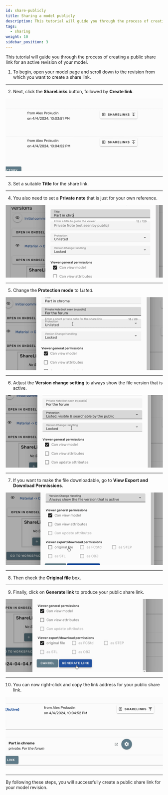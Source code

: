 ```yaml
---
id: share-publicly
title: Sharing a model publicly
description: This tutorial will guide you through the process of creating a public share link for an active revision of your model
tags:
  - sharing
weight: 10
sidebar_position: 3
---
```


This tutorial will guide you through the process of creating a public share link for an active revision of your model.

1. To begin, open your model page and scroll down to the revision from which you want to create a share link.

---

2. Next, click the **ShareLinks** button, followed by **Create link**.

![](step-02.gif)

---

3. Set a suitable **Title** for the share link.

---

4. You also need to set a **Private note** that is just for your own reference.

![](step-04.gif)

---

5. Change the **Protection mode** to _Listed_.

![](step-05.gif)

---

6. Adjust the **Version change setting** to always show the file version that is active.

![](step-06.gif)

---

7. If you want to make the file downloadable, go to **View Export and Download Permissions**.

![](step-07.gif)

---

8. Then check the **Original file** box.

---

9. Finally, click on **Generate link** to produce your public share link.

![](step-09.gif)

---

10. You can now right-click and copy the link address for your public share link.

![](step-10.gif)

---

By following these steps, you will successfully create a public share link for your model revision.
